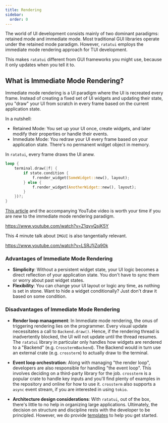 ```yaml
---
title: Rendering
sidebar:
  order: 0
---
```


The world of UI development consists mainly of two dominant paradigms: retained mode and immediate
mode. Most traditional GUI libraries operate under the retained mode paradigm. However, `ratatui`
employs the immediate mode rendering approach for TUI development.

This makes `ratatui` different from GUI frameworks you might use, because it only updates when you
tell it to.

## What is Immediate Mode Rendering?

Immediate mode rendering is a UI paradigm where the UI is recreated every frame. Instead of creating
a fixed set of UI widgets and updating their state, you "draw" your UI from scratch in every frame
based on the current application state.

In a nutshell:

- Retained Mode: You set up your UI once, create widgets, and later modify their properties or
  handle their events.
- Immediate Mode: You redraw your UI every frame based on your application state. There's no
  permanent widget object in memory.

In `ratatui`, every frame draws the UI anew.

```rust
loop {
    terminal.draw(|f| {
        if state.condition {
            f.render_widget(SomeWidget::new(), layout);
        } else {
            f.render_widget(AnotherWidget::new(), layout);
        }
    })?;
}
```

[This article](https://caseymuratori.com/blog_0001) and the accompanying YouTube video is worth your
time if you are new to the immediate mode rendering paradigm.

<https://www.youtube.com/watch?v=Z1qyvQsjK5Y>

This 4 minute talk about `IMGUI` is also tangentially relevant.

<https://www.youtube.com/watch?v=LSRJ1jZq90k>

### Advantages of Immediate Mode Rendering

- **Simplicity**: Without a persistent widget state, your UI logic becomes a direct reflection of
  your application state. You don't have to sync them or worry about past widget states.
- **Flexibility**: You can change your UI layout or logic any time, as nothing is set in stone. Want
  to hide a widget conditionally? Just don't draw it based on some condition.

### Disadvantages of Immediate Mode Rendering

- **Render loop management**: In Immediate mode rendering, the onus of triggering rendering lies on
  the programmer. Every visual update necessitates a call to `Backend.draw()`. Hence, if the
  rendering thread is inadvertently blocked, the UI will not update until the thread resumes. The
  `ratatui` library in particular only handles how widgets are rendered to a "Backend" (e.g.
  `CrosstermBackend`). The Backend would in turn use an external crate (e.g. `crossterm`) to
  actually draw to the terminal.

- **Event loop orchestration**: Along with managing "the render loop", developers are also
  responsible for handling "the event loop". This involves deciding on a third-party library for the
  job. `crossterm` is a popular crate to handle key inputs and you'll find plenty of examples in the
  repository and online for how to use it. `crossterm` also supports a `async` event stream, if you
  are interested in using `tokio`.

- **Architecture design considerations**: With `ratatui`, out of the box, there's little to no help
  in organizing large applications. Ultimately, the decision on structure and discipline rests with
  the developer to be principled. However, we do provide [templates] to help you get started.

[templates]: https://github.com/ratatui-org/templates
